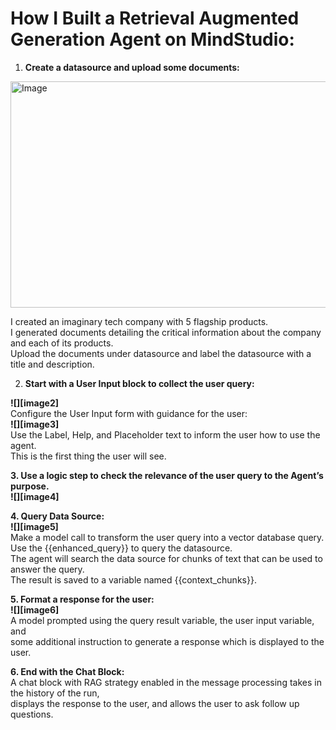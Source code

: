 # How I Built a Retrieval Augmented Generation Agent on MindStudio:

1. **Create a datasource and upload some documents:** 

<img width="629" height="362" alt="Image" src="https://github.com/user-attachments/assets/d4a12d5f-e17e-4408-9092-16024ba79eb3" />   

I created an imaginary tech company with 5 flagship products.   
I generated documents detailing the critical information about the company and each of its products.   
Upload the documents under datasource and label the datasource with a title and description. 

2. **Start with a User Input block to collect the user query:**

**![][image2]**  
Configure the User Input form with guidance for the user:  
**![][image3]**  
Use the Label, Help, and Placeholder text to inform the user how to use the agent.   
This is the first thing the user will see. 

**3\. Use a logic step to check the relevance of the user query to the Agent’s purpose.**   
**![][image4]**

**4\. Query Data Source:**  
**![][image5]**  
Make a model call to transform the user query into a vector database query.  
Use the {{enhanced\_query}} to query the datasource.   
The agent will search the data source for chunks of text that can be used to answer the query.   
The result is saved to a variable named {{context\_chunks}}. 

**5\. Format a response for the user:**  
**![][image6]**  
A model prompted using the query result variable, the user input variable, and   
some additional instruction to generate a response which is displayed to the user. 

**6\. End with the Chat Block:**  
A chat block with RAG strategy enabled in the message processing takes in the history of the run,   
displays the response to the user, and allows the user to ask follow up questions. 

